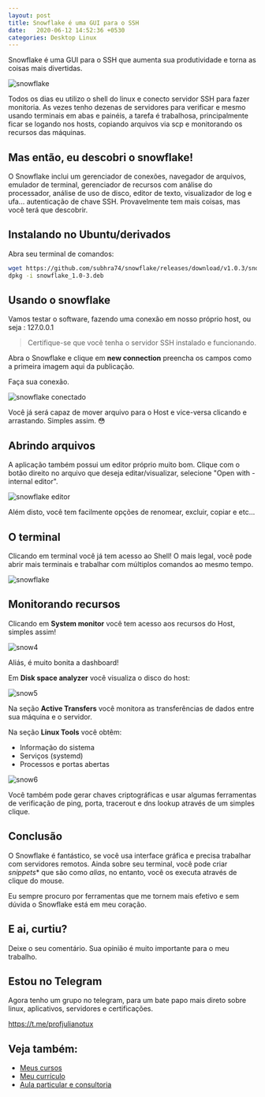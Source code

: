 ```yaml
---
layout: post
title: Snowflake é uma GUI para o SSH
date:   2020-06-12 14:52:36 +0530
categories: Desktop Linux
---
```

Snowflake é uma GUI para o SSH que aumenta sua produtividade e torna as coisas mais divertidas. 

![snowflake](/images/snow.png)

Todos os dias eu utilizo o shell do linux e conecto servidor SSH para fazer monitoria. As vezes tenho dezenas de servidores para verificar e mesmo usando terminais em abas e painéis, a tarefa é trabalhosa, principalmente ficar se logando nos hosts, copiando arquivos via scp e monitorando os recursos das máquinas.

## Mas então, eu descobri o snowflake!
O Snowflake inclui um gerenciador de conexões, navegador de arquivos, emulador de terminal, gerenciador de recursos com análise do processador, análise de uso de disco, editor de texto, visualizador de log e ufa... autenticação de chave SSH. Provavelmente tem mais coisas, mas você terá que descobrir. 

## Instalando no Ubuntu/derivados

Abra seu terminal de comandos:

```bash
wget https://github.com/subhra74/snowflake/releases/download/v1.0.3/snowflake_1.0-3.deb /
dpkg -i snowflake_1.0-3.deb 
```


## Usando o snowflake
Vamos testar o software, fazendo uma conexão em nosso próprio host, ou seja : 127.0.0.1 

> Certifique-se que você tenha o servidor SSH instalado e funcionando.

Abra o Snowflake e clique em **new connection** preencha os campos como a primeira imagem aqui da publicação. 

Faça sua conexão. 

![snowflake conectado](/images/snow1.png)

Você já será capaz de mover arquivo para o Host e vice-versa clicando e arrastando. Simples assim. :flushed:

## Abrindo arquivos 
A aplicação também possui um editor próprio muito bom. Clique com o botão direito no arquivo que deseja editar/visualizar, selecione "Open with - internal editor". 

![snowflake editor](/images/snow2.png)

Além disto, você tem facilmente opções de renomear, excluir, copiar e etc...

## O terminal
Clicando em terminal você já tem acesso ao Shell! O mais legal, você pode abrir mais terminais e trabalhar com múltiplos comandos ao mesmo tempo. 

![snowflake](/images/snow3.png)

## Monitorando recursos
Clicando em **System monitor** você tem acesso aos recursos do Host, simples assim! 

![snow4](/images/snow4.png)

Aliás, é muito bonita a dashboard! 

Em **Disk space analyzer** você visualiza o disco do host:

![snow5](/images/snow5.png)

Na seção **Active Transfers** você monitora as transferências de dados entre sua máquina e o servidor.

Na seção **Linux Tools** você obtêm:

- Informação do sistema
- Serviços (systemd)
- Processos e portas abertas

![snow6](/images/snow6.png)


Você também pode gerar chaves criptográficas e usar algumas ferramentas de verificação de ping, porta, tracerout e dns lookup através de um simples clique. 

## Conclusão
O Snowflake é fantástico, se você usa interface gráfica e precisa trabalhar com servidores remotos. Ainda sobre seu terminal, você pode criar *snippets** que são como *alias*, no entanto, você os executa através de clique do mouse. 

Eu sempre procuro por ferramentas que me tornem mais efetivo e sem dúvida o Snowflake está em meu coração. 

## E ai, curtiu? 
Deixe o seu comentário. Sua opinião é muito importante para o meu trabalho.  

## Estou no Telegram
Agora tenho um grupo no telegram, para um bate papo mais direto sobre linux, aplicativos, servidores e certificações. 

<https://t.me/profjulianotux>


## Veja também:
- [Meus cursos](https://profjulianoramos.github.io/cursos/)
- [Meu currículo](https://profjulianoramos.github.io/curriculo/)
- [Aula particular e consultoria](https://profjulianoramos.github.io/consultoria/)